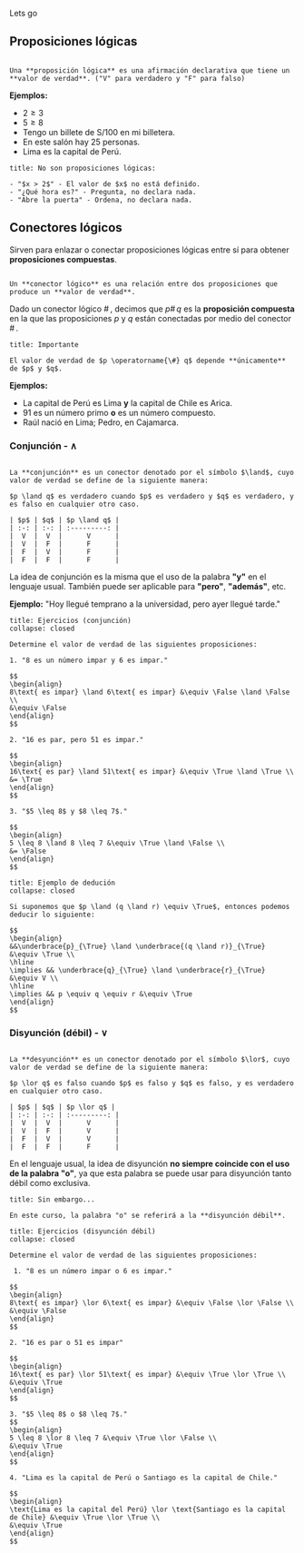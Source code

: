 Lets go

## Proposiciones lógicas

```ad-definition

Una **proposición lógica** es una afirmación declarativa que tiene un **valor de verdad**. ("V" para verdadero y "F" para falso)

```

**Ejemplos:**

- $2 \geq 3$
- $5 \geq 8$
- Tengo un billete de S/100 en mi billetera.
- En este salón hay 25 personas.
- Lima es la capital de Perú.

```ad-failure
title: No son proposiciones lógicas:

- "$x > 2$" - El valor de $x$ no está definido.
- "¿Qué hora es?" - Pregunta, no declara nada.
- "Abre la puerta" - Ordena, no declara nada.

```

## Conectores lógicos

Sirven para enlazar o conectar proposiciones lógicas entre sí para obtener **proposiciones compuestas**.

```ad-definition

Un **conector lógico** es una relación entre dos proposiciones que produce un **valor de verdad**.

```

Dado un conector lógico $\operatorname{\#}$, decimos que $p\operatorname{\#}q$ es la **proposición compuesta** en la que las proposiciones $p$ y $q$ están conectadas por medio del conector $\operatorname{\#}$.

```ad-important
title: Importante

El valor de verdad de $p \operatorname{\#} q$ depende **únicamente** de $p$ y $q$.

```

**Ejemplos:**

- La capital de Perú es Lima **y** la capital de Chile es Arica.
- 91 es un número primo **o** es un número compuesto.
- Raúl nació en Lima; Pedro, en Cajamarca.

### Conjunción - $\land$

```ad-definition

La **conjunción** es un conector denotado por el símbolo $\land$, cuyo valor de verdad se define de la siguiente manera:

$p \land q$ es verdadero cuando $p$ es verdadero y $q$ es verdadero, y es falso en cualquier otro caso.

| $p$ | $q$ | $p \land q$ |
| :-: | :-: | :---------: |
|  V  |  V  |      V      |
|  V  |  F  |      F      |
|  F  |  V  |      F      |
|  F  |  F  |      F      |

```

La idea de conjunción es la misma que el uso de la palabra **"y"** en el lenguaje usual. También puede ser aplicable para **"pero"**, **"además"**, etc.

**Ejemplo:** "Hoy llegué temprano a la universidad, pero ayer llegué tarde."

```ad-exercise
title: Ejercicios (conjunción)
collapse: closed

Determine el valor de verdad de las siguientes proposiciones:

1. "8 es un número impar y 6 es impar."

$$
\begin{align}
8\text{ es impar} \land 6\text{ es impar} &\equiv \False \land \False \\
&\equiv \False
\end{align}
$$

2. "16 es par, pero 51 es impar."

$$
\begin{align}
16\text{ es par} \land 51\text{ es impar} &\equiv \True \land \True \\
&= \True
\end{align}
$$

3. "$5 \leq 8$ y $8 \leq 7$."

$$
\begin{align}
5 \leq 8 \land 8 \leq 7 &\equiv \True \land \False \\
&= \False
\end{align}
$$

```

```ad-example
title: Ejemplo de dedución
collapse: closed

Si suponemos que $p \land (q \land r) \equiv \True$, entonces podemos deducir lo siguiente:

$$
\begin{align}
&&\underbrace{p}_{\True} \land \underbrace{(q \land r)}_{\True} &\equiv \True \\
\hline
\implies && \underbrace{q}_{\True} \land \underbrace{r}_{\True} &\equiv V \\
\hline
\implies && p \equiv q \equiv r &\equiv \True
\end{align}
$$

```

### Disyunción (débil) - $\lor$

```ad-definition

La **desyunción** es un conector denotado por el símbolo $\lor$, cuyo valor de verdad se define de la siguiente manera:

$p \lor q$ es falso cuando $p$ es falso y $q$ es falso, y es verdadero en cualquier otro caso.

| $p$ | $q$ | $p \lor q$ |
| :-: | :-: | :---------: |
|  V  |  V  |      V      |
|  V  |  F  |      V      |
|  F  |  V  |      V      |
|  F  |  F  |      F      |

```

En el lenguaje usual, la idea de disyunción **no siempre coincide con el uso de la palabra "o"**, ya que esta palabra se puede usar para disyunción tanto débil como exclusiva.

```ad-important
title: Sin embargo...

En este curso, la palabra "o" se referirá a la **disyunción débil**.

```

```ad-exercise
title: Ejercicios (disyunción débil)
collapse: closed

Determine el valor de verdad de las siguientes proposiciones:

 1. "8 es un número impar o 6 es impar."

$$
\begin{align}
8\text{ es impar} \lor 6\text{ es impar} &\equiv \False \lor \False \\
&\equiv \False
\end{align}
$$

2. "16 es par o 51 es impar"

$$
\begin{align}
16\text{ es par} \lor 51\text{ es impar} &\equiv \True \lor \True \\
&\equiv \True
\end{align}
$$

3. "$5 \leq 8$ o $8 \leq 7$."
$$
\begin{align}
5 \leq 8 \lor 8 \leq 7 &\equiv \True \lor \False \\
&\equiv \True
\end{align}
$$

4. "Lima es la capital de Perú o Santiago es la capital de Chile."

$$
\begin{align}
\text{Lima es la capital del Perú} \lor \text{Santiago es la capital de Chile} &\equiv \True \lor \True \\
&\equiv \True
\end{align}
$$

```
